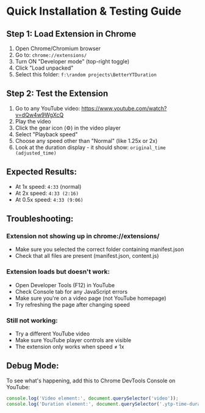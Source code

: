 # Quick Installation & Testing Guide

## Step 1: Load Extension in Chrome
1. Open Chrome/Chromium browser
2. Go to: `chrome://extensions/`
3. Turn ON "Developer mode" (top-right toggle)
4. Click "Load unpacked"
5. Select this folder: `f:\random projects\BetterYTDuration`

## Step 2: Test the Extension
1. Go to any YouTube video: https://www.youtube.com/watch?v=dQw4w9WgXcQ
2. Play the video
3. Click the gear icon (⚙️) in the video player
4. Select "Playback speed"
5. Choose any speed other than "Normal" (like 1.25x or 2x)
6. Look at the duration display - it should show: `original_time (adjusted_time)`

## Expected Results:
- At 1x speed: `4:33` (normal)
- At 2x speed: `4:33 (2:16)` 
- At 0.5x speed: `4:33 (9:06)`

## Troubleshooting:

### Extension not showing up in chrome://extensions/
- Make sure you selected the correct folder containing manifest.json
- Check that all files are present (manifest.json, content.js)

### Extension loads but doesn't work:
- Open Developer Tools (F12) in YouTube
- Check Console tab for any JavaScript errors
- Make sure you're on a video page (not YouTube homepage)
- Try refreshing the page after changing speed

### Still not working:
- Try a different YouTube video
- Make sure YouTube player controls are visible
- The extension only works when speed ≠ 1x

## Debug Mode:
To see what's happening, add this to Chrome DevTools Console on YouTube:
```javascript
console.log('Video element:', document.querySelector('video'));
console.log('Duration element:', document.querySelector('.ytp-time-duration'));
```
